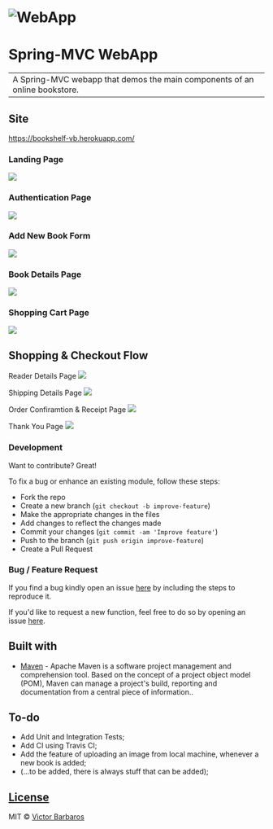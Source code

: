 # ![WebApp](https://bookshelf-vb.herokuapp.com/)
# Spring-MVC WebApp
<table>
<tr>
<td>
  A Spring-MVC webapp that demos the main components of an online bookstore.
</td>
</tr>
</table>


## Site
https://bookshelf-vb.herokuapp.com/

### Landing Page

![](https://bookshelf-vb.herokuapp.com/books)

### Authentication Page

![](http://bookshelf-vb.herokuapp.com/login)

### Add New Book Form

![](http://bookshelf-vb.herokuapp.com/books/add)

### Book Details Page
![](http://bookshelf-vb.herokuapp.com/books/book?id=B0002)

### Shopping Cart Page

![](http://bookshelf-vb.herokuapp.com/cart/8E54562D60F0A33C7A10AB62AE253CC3)

## Shopping & Checkout Flow

Reader Details Page
![](http://bookshelf-vb.herokuapp.com/checkout?execution=e1s1)

Shipping Details Page
![](http://bookshelf-vb.herokuapp.com/checkout?execution=e1s2)

Order Confiramtion & Receipt Page
![](http://bookshelf-vb.herokuapp.com/checkout?execution=e1s3)

Thank You Page
![](http://bookshelf-vb.herokuapp.com/checkout?execution=e1s4)

### Development
Want to contribute? Great!

To fix a bug or enhance an existing module, follow these steps:

- Fork the repo
- Create a new branch (`git checkout -b improve-feature`)
- Make the appropriate changes in the files
- Add changes to reflect the changes made
- Commit your changes (`git commit -am 'Improve feature'`)
- Push to the branch (`git push origin improve-feature`)
- Create a Pull Request 

### Bug / Feature Request

If you find a bug kindly open an issue [here](https://github.com/vBarbaros/bookshelf/issues/new) by including the steps to reproduce it.

If you'd like to request a new function, feel free to do so by opening an issue [here](https://github.com/vBarbaros/bookshelf/issues/new).


## Built with 

- [Maven](https://maven.apache.org/index.html) - Apache Maven is a software project management and comprehension tool. Based on the concept of a project object model (POM), Maven can manage a project's build, reporting and documentation from a central piece of information..


## To-do
- Add Unit and Integration Tests;
- Add CI using Travis CI;
- Add the feature of uploading an image from local machine, whenever a new book is added;
- (...to be added, there is always stuff that can be added);


## [License]()

MIT © [Victor Barbaros](https://github.com/vBarbaros)
